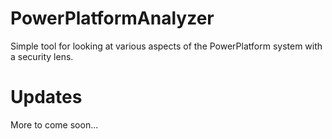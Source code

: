 # PowerPlatformAnalyzer

Simple tool for looking at various aspects of the PowerPlatform system with a security lens.

# Updates

More to come soon...